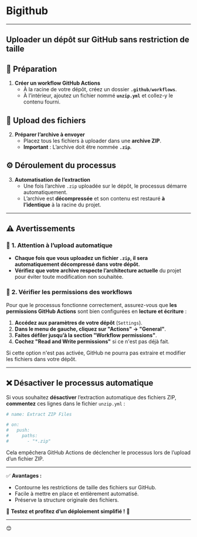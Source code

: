 # **Bigithub**

---

## **Uploader un dépôt sur GitHub sans restriction de taille**  

## 🚀 **Préparation**  
1. **Créer un workflow GitHub Actions**  
   - À la racine de votre dépôt, créez un dossier **`.github/workflows`**.  
   - À l’intérieur, ajoutez un fichier nommé **`unzip.yml`** et collez-y le contenu fourni.  

## 📂 **Upload des fichiers**  
2. **Préparer l’archive à envoyer**  
   - Placez tous les fichiers à uploader dans une **archive ZIP**.  
   - **Important** : L’archive doit être nommée **`.zip`**.  

## ⚙️ **Déroulement du processus**  
3. **Automatisation de l’extraction**  
   - Une fois l’archive `.zip` uploadée sur le dépôt, le processus démarre automatiquement.  
   - L’archive est **décompressée** et son contenu est restauré **à l’identique** à la racine du projet.  

---

## ⚠️ **Avertissements**  

### 📌 **1. Attention à l’upload automatique**  
- **Chaque fois que vous uploadez un fichier `.zip`, il sera automatiquement décompressé dans votre dépôt.**  
- **Vérifiez que votre archive respecte l’architecture actuelle** du projet pour éviter toute modification non souhaitée.  

### 🔑 **2. Vérifier les permissions des workflows**  
Pour que le processus fonctionne correctement, assurez-vous que **les permissions GitHub Actions** sont bien configurées en **lecture et écriture** :  
1. **Accédez aux paramètres de votre dépôt** (`Settings`).  
2. **Dans le menu de gauche, cliquez sur "Actions" → "General"**.  
3. **Faites défiler jusqu’à la section "Workflow permissions"**.  
4. **Cochez "Read and Write permissions"** si ce n'est pas déjà fait.  

Si cette option n'est pas activée, GitHub ne pourra pas extraire et modifier les fichiers dans votre dépôt.  

---

## ❌ **Désactiver le processus automatique**  
Si vous souhaitez **désactiver** l’extraction automatique des fichiers ZIP, **commentez** ces lignes dans le fichier `unzip.yml` :  

```yaml
# name: Extract ZIP Files

# on:
#   push:
#     paths:
#       - "*.zip"
```
Cela empêchera GitHub Actions de déclencher le processus lors de l’upload d’un fichier ZIP.  

---

✅ **Avantages :**  
- Contourne les restrictions de taille des fichiers sur GitHub.  
- Facile à mettre en place et entièrement automatisé.  
- Préserve la structure originale des fichiers.  

📌 **Testez et profitez d’un déploiement simplifié !** 🚀  

---

😊
